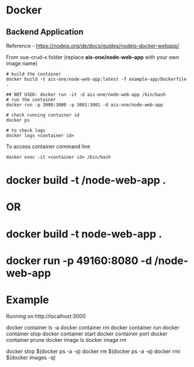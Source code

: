 # Docker

## Backend Application

Reference - https://nodejs.org/de/docs/guides/nodejs-docker-webapp/

From vue-crud-x folder (replace **ais-one/node-web-app** with your own image name)

```
# build the container
docker build -t ais-one/node-web-app:latest -f example-app/Dockerfile . 

## NOT USED: docker run -it -d ais-one/node-web-app /bin/bash
# run the container
docker run -p 3000:3000 -p 3001:3001 -d ais-one/node-web-app

# check running container id
docker ps

# to check logs
docker logs <container id>
```

To access container command line

```
docker exec -it <container id> /bin/bash
```

# docker build -t <your username>/node-web-app .
# OR
# docker build -t node-web-app .
# docker run -p 49160:8080 -d <your username>/node-web-app

# Example
Running on http://localhost:3000

docker container ls -a
docker container rm <contianer>
docker container run <contianer>
docker container stop <contianer>
docker container start <contianer>
docker container port
docker container prune
docker image ls
docker image rm <image>


docker stop $(docker ps -a -q)
docker rm $(docker ps -a -q)
docker rmi $(docker images -q)